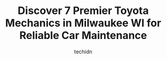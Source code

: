 ---
layout: ampstory
image: https://images.unsplash.com/photo-1573806719978-9f22b2360fad?ixlib=rb-4.0.3&ixid=MnwxMjA3fDB8MHxwaG90by1wYWdlfHx8fGVufDB8fHx8&auto=format&fit=crop&w=640&h=853&q=80
author: techidn
featured: false
description: Discover the 7 best Toyota Mechanic in Milwaukee WI, USA and ensure your vehicle receives the highest quality of care. These trusted professionals are known for their skill, knowledge, and d
title: Discover 7 Premier Toyota Mechanics in Milwaukee WI for Reliable Car Maintenance
cover:
   title: Discover 7 Premier Toyota Mechanics in Milwaukee WI for Reliable Car Maintenance
   subtitle: Rickpate
   background: https://images.unsplash.com/photo-1573806719978-9f22b2360fad?ixlib=rb-4.0.3&ixid=MnwxMjA3fDB8MHxwaG90by1wYWdlfHx8fGVufDB8fHx8&auto=format&fit=crop&w=640&h=853&q=80

pages: 
 - layout: thirds
   top: <h1>#1 Toor Auto Services Inc</h1>
   bottom: "<p>Excellent & Honest communication, great service, Timely repairs, reasonable pricing, No problems, No additional unnecessary estimates for work that you dont believe is</p>"
   background: https://www.knot35.com/toplist/wp-content/uploads/2023/06/best-toyota-mechanic-1-in-milwaukee-wi-1685838156.jpeg
   backgroundblur: true
 - layout: thirds
   top: <h1>#2 Matts Foreign Car Specialists</h1>
   bottom: "<p>5519 W Vliet St, Milwaukee, WI 53208, United States</p>"
   background: https://www.knot35.com/toplist/wp-content/uploads/2023/06/best-toyota-mechanic-2-in-milwaukee-wi-1685838156.jpeg
   cta:
      link: https://www.knot35.com/toplist/discover-7-premier-toyota-mechanics-in-milwaukee-wi-for-reliable-car-maintenance/
      text: Discover 7 Premier Toyota Mechanics in Milwaukee WI for Reliable Car Maintenance
 - layout: thirds
   top: <h1>#3 North Avenue Automotive</h1>
   bottom: "<p>5714 W North Ave, Milwaukee, WI 53208, United States</p>"
   background: https://www.knot35.com/toplist/wp-content/uploads/2023/06/best-toyota-mechanic-3-in-milwaukee-wi-1685838157.jpeg
   cta:
      link: https://www.knot35.com/toplist/discover-7-premier-toyota-mechanics-in-milwaukee-wi-for-reliable-car-maintenance/
      text: Discover 7 Premier Toyota Mechanics in Milwaukee WI for Reliable Car Maintenance
 - layout: thirds
   top: <h1>#4 The Family Mechanic</h1>
   bottom: "<p>1122 E Holt Ave, Milwaukee, WI 53207, United States</p>"
   background: https://images.unsplash.com/photo-1609083590460-7b8cc0ca65f8?ixlib=rb-4.0.3&ixid=MnwxMjA3fDB8MHxwaG90by1wYWdlfHx8fGVufDB8fHx8&auto=format&fit=crop&w=640&h=853&q=80
   cta:
      link: https://www.knot35.com/toplist/discover-7-premier-toyota-mechanics-in-milwaukee-wi-for-reliable-car-maintenance/
      text: Discover 7 Premier Toyota Mechanics in Milwaukee WI for Reliable Car Maintenance
 - layout: thirds
   top: <h1>#5 Don Jacobs Toyota Service Center</h1>
   bottom: "<p>5727 S 27th St, Milwaukee, WI 53221, United States</p>"
   background: https://images.unsplash.com/photo-1615749413727-825b59a857b5?ixlib=rb-4.0.3&ixid=MnwxMjA3fDB8MHxwaG90by1wYWdlfHx8fGVufDB8fHx8&auto=format&fit=crop&w=640&h=853&q=80
   cta:
      link: https://www.knot35.com/toplist/discover-7-premier-toyota-mechanics-in-milwaukee-wi-for-reliable-car-maintenance/
      text: Discover 7 Premier Toyota Mechanics in Milwaukee WI for Reliable Car Maintenance
 - layout: thirds
   top: <h1>#6 Wilde Toyota Service Department</h1>
   bottom: "<p>3225 S 108th St Suite #100, West Allis, WI 53227, United States</p>"
   background: https://images.unsplash.com/photo-1518640467707-6811f4a6ab73?ixlib=rb-4.0.3&ixid=MnwxMjA3fDB8MHxwaG90by1wYWdlfHx8fGVufDB8fHx8&auto=format&fit=crop&w=640&h=853&q=80
   cta:
      link: https://www.knot35.com/toplist/discover-7-premier-toyota-mechanics-in-milwaukee-wi-for-reliable-car-maintenance/
      text: Discover 7 Premier Toyota Mechanics in Milwaukee WI for Reliable Car Maintenance
 - layout: thirds
   top: <h1>#7 Andrew Toyota Service & Parts</h1>
   bottom: "<p>1620 W Silver Spring Dr, Milwaukee, WI 53209, United States</p>"
   background: https://images.unsplash.com/photo-1608411404720-c8f0417bcdba?ixlib=rb-4.0.3&ixid=MnwxMjA3fDB8MHxwaG90by1wYWdlfHx8fGVufDB8fHx8&auto=format&fit=crop&w=640&h=853&q=80
   cta:
      link: https://www.knot35.com/toplist/discover-7-premier-toyota-mechanics-in-milwaukee-wi-for-reliable-car-maintenance/
      text: Discover 7 Premier Toyota Mechanics in Milwaukee WI for Reliable Car Maintenance
 - layout: thirds
   middle: Continue reading...
   background: https://plus.unsplash.com/premium_photo-1664640458616-3c74f8cb4589?ixlib=rb-4.0.3&ixid=MnwxMjA3fDB8MHxwaG90by1wYWdlfHx8fGVufDB8fHx8&auto=format&fit=crop&w=640&h=853&q=80
   cta:
      link: https://www.knot35.com/toplist/discover-7-premier-toyota-mechanics-in-milwaukee-wi-for-reliable-car-maintenance/
      text: Discover 7 Premier Toyota Mechanics in Milwaukee WI for Reliable Car Maintenance
      
---